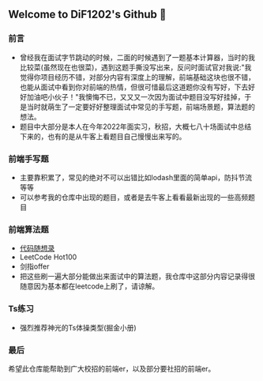 ## Welcome to DiF1202's Github 👋

### 前言
- 曾经我在面试字节跳动的时候，二面的时候遇到了一题基本计算器，当时的我比较菜(虽然现在也很菜)，遇到这题手撕没写出来，反问时面试官对我说:"我觉得你项目经历不错，对部分内容有深度上的理解，前端基础这块也很不错，也能从面试中看到你对前端的热情，但很可惜最后这道题你没有写好，下去好好加油吧小伙子！"我懊悔不已，又又又一次因为面试中题目没写好挂掉，于是当时就萌生了一定要好好整理面试中常见的手写题，前端场景题，算法题的想法。
- 题目中大部分是本人在今年2022年面实习，秋招，大概七八十场面试中总结下来的，也有的是从牛客上看题目自己慢慢出来写的。

### 前端手写题
- 主要靠积累了，常见的绝对不可以出错比如lodash里面的简单api，防抖节流等等
- 可以参考我的仓库中出现的题目，或者是去牛客上看看最新出现的一些高频题目
  
### 前端算法题
- [代码随想录](https://www.programmercarl.com/)  
- LeetCode Hot100
- 剑指offer
- 把这些刷一遍大部分能做出来面试中的算法题，我仓库中这部分内容记录得很随意因为基本都在leetcode上刷了，请谅解。

### Ts练习
- 强烈推荐神光的Ts体操类型(掘金小册)

### 最后
希望此仓库能帮助到广大校招的前端er，以及部分要社招的前端er。
